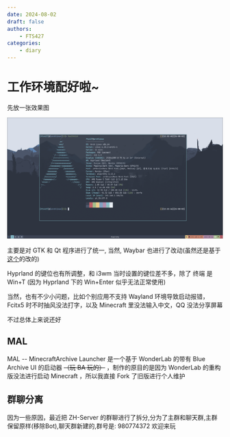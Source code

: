 ```yaml
---
date: 2024-08-02
draft: false
authors:
    - FTS427
categories:
    - diary
---
```


# 工作环境配好啦~

先放一张效果图

![screenshort](../../assets/my_computer.png)

主要是对 GTK 和 Qt 程序进行了统一, 当然, Waybar 也进行了改动(虽然还是基于[这个](https://github.com/lokesh-krishna/dotfiles)的改的)

Hyprland 的键位也有所调整，和 i3wm 当时设置的键位差不多，除了 终端 是 Win+T (因为 Hyprland 下的 Win+Enter 似乎无法正常使用)

当然，也有不少小问题，比如个别应用不支持 Wayland 环境导致启动报错，Fcitx5 时不时抽风没法打字，以及 Minecraft 里没法输入中文，QQ 没法分享屏幕

不过总体上来说还好

## MAL

MAL -- MinecraftArchive Launcher 是一个基于 WonderLab 的带有 Blue Archive UI 的启动器 ~~（玩 BA 玩的）~~ ，制作的原目的是因为 WonderLab 的重构版没法进行启动 Minecraft ，所以我直接 Fork 了旧版进行个人维护

## 群聊分离

因为一些原因，最近把 ZH-Server 的群聊进行了拆分,分为了主群和聊天群,主群保留原样(移除Bot),聊天群新建的,群号是: 980774372 欢迎来玩
